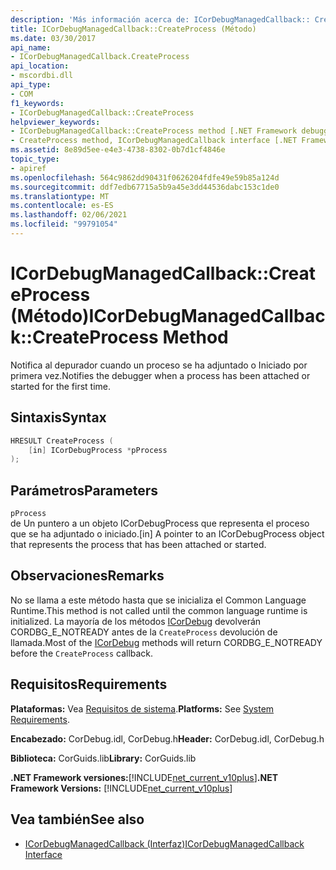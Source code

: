 ```yaml
---
description: 'Más información acerca de: ICorDebugManagedCallback:: CreateProcess (método)'
title: ICorDebugManagedCallback::CreateProcess (Método)
ms.date: 03/30/2017
api_name:
- ICorDebugManagedCallback.CreateProcess
api_location:
- mscordbi.dll
api_type:
- COM
f1_keywords:
- ICorDebugManagedCallback::CreateProcess
helpviewer_keywords:
- ICorDebugManagedCallback::CreateProcess method [.NET Framework debugging]
- CreateProcess method, ICorDebugManagedCallback interface [.NET Framework debugging]
ms.assetid: 8e89d5ee-e4e3-4738-8302-0b7d1cf4846e
topic_type:
- apiref
ms.openlocfilehash: 564c9862dd90431f0626204fdfe49e59b85a124d
ms.sourcegitcommit: ddf7edb67715a5b9a45e3dd44536dabc153c1de0
ms.translationtype: MT
ms.contentlocale: es-ES
ms.lasthandoff: 02/06/2021
ms.locfileid: "99791054"
---
```

# <a name="icordebugmanagedcallbackcreateprocess-method"></a><span data-ttu-id="74c3b-103">ICorDebugManagedCallback::CreateProcess (Método)</span><span class="sxs-lookup"><span data-stu-id="74c3b-103">ICorDebugManagedCallback::CreateProcess Method</span></span>

<span data-ttu-id="74c3b-104">Notifica al depurador cuando un proceso se ha adjuntado o Iniciado por primera vez.</span><span class="sxs-lookup"><span data-stu-id="74c3b-104">Notifies the debugger when a process has been attached or started for the first time.</span></span>  
  
## <a name="syntax"></a><span data-ttu-id="74c3b-105">Sintaxis</span><span class="sxs-lookup"><span data-stu-id="74c3b-105">Syntax</span></span>  
  
```cpp  
HRESULT CreateProcess (  
    [in] ICorDebugProcess *pProcess  
);  
```  
  
## <a name="parameters"></a><span data-ttu-id="74c3b-106">Parámetros</span><span class="sxs-lookup"><span data-stu-id="74c3b-106">Parameters</span></span>  

 `pProcess`  
 <span data-ttu-id="74c3b-107">de Un puntero a un objeto ICorDebugProcess que representa el proceso que se ha adjuntado o iniciado.</span><span class="sxs-lookup"><span data-stu-id="74c3b-107">[in] A pointer to an ICorDebugProcess object that represents the process that has been attached or started.</span></span>  
  
## <a name="remarks"></a><span data-ttu-id="74c3b-108">Observaciones</span><span class="sxs-lookup"><span data-stu-id="74c3b-108">Remarks</span></span>  

 <span data-ttu-id="74c3b-109">No se llama a este método hasta que se inicializa el Common Language Runtime.</span><span class="sxs-lookup"><span data-stu-id="74c3b-109">This method is not called until the common language runtime is initialized.</span></span> <span data-ttu-id="74c3b-110">La mayoría de los métodos [ICorDebug](icordebug-interface.md) devolverán CORDBG_E_NOTREADY antes de la `CreateProcess` devolución de llamada.</span><span class="sxs-lookup"><span data-stu-id="74c3b-110">Most of the [ICorDebug](icordebug-interface.md) methods will return CORDBG_E_NOTREADY before the `CreateProcess` callback.</span></span>  
  
## <a name="requirements"></a><span data-ttu-id="74c3b-111">Requisitos</span><span class="sxs-lookup"><span data-stu-id="74c3b-111">Requirements</span></span>  

 <span data-ttu-id="74c3b-112">**Plataformas:** Vea [Requisitos de sistema](../../get-started/system-requirements.md).</span><span class="sxs-lookup"><span data-stu-id="74c3b-112">**Platforms:** See [System Requirements](../../get-started/system-requirements.md).</span></span>  
  
 <span data-ttu-id="74c3b-113">**Encabezado:** CorDebug.idl, CorDebug.h</span><span class="sxs-lookup"><span data-stu-id="74c3b-113">**Header:** CorDebug.idl, CorDebug.h</span></span>  
  
 <span data-ttu-id="74c3b-114">**Biblioteca:** CorGuids.lib</span><span class="sxs-lookup"><span data-stu-id="74c3b-114">**Library:** CorGuids.lib</span></span>  
  
 <span data-ttu-id="74c3b-115">**.NET Framework versiones:**[!INCLUDE[net_current_v10plus](../../../../includes/net-current-v10plus-md.md)]</span><span class="sxs-lookup"><span data-stu-id="74c3b-115">**.NET Framework Versions:** [!INCLUDE[net_current_v10plus](../../../../includes/net-current-v10plus-md.md)]</span></span>  
  
## <a name="see-also"></a><span data-ttu-id="74c3b-116">Vea también</span><span class="sxs-lookup"><span data-stu-id="74c3b-116">See also</span></span>

- [<span data-ttu-id="74c3b-117">ICorDebugManagedCallback (Interfaz)</span><span class="sxs-lookup"><span data-stu-id="74c3b-117">ICorDebugManagedCallback Interface</span></span>](icordebugmanagedcallback-interface.md)
